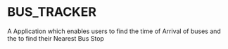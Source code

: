 # BUS_TRACKER
A Application which enables users to find the time of Arrival of buses and the to find their Nearest Bus Stop
